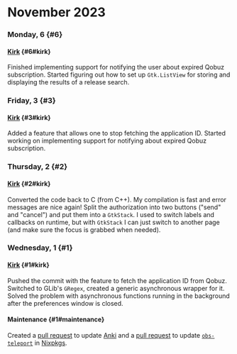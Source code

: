 # November 2023

### Monday, 6 {#6}

#### [Kirk](../../git.md#kirk) {#6#kirk}

Finished implementing support for notifying the user about expired Qobuz subscription. Started figuring out how to set up `Gtk.ListView` for storing and displaying the results of a release search.

### Friday, 3 {#3}

#### [Kirk](../../git.md#kirk) {#3#kirk}

Added a feature that allows one to stop fetching the application ID. Started working on implementing support for notifying about expired Qobuz subscription.

### Thursday, 2 {#2}

#### [Kirk](../../git.md#kirk) {#2#kirk}

Converted the code back to C (from C++). My compilation is fast and error messages are nice again! Split the authorization into two buttons ("send" and "cancel") and put them into a `GtkStack`. I used to switch labels and callbacks on runtime, but with `GtkStack` I can just switch to another page (and make sure the focus is grabbed when needed).

### Wednesday, 1 {#1}

#### [Kirk](../../git.md#kirk) {#1#kirk}

Pushed the commit with the feature to fetch the application ID from Qobuz. Switched to GLib's `GRegex`, created a generic asynchronous wrapper for it. Solved the problem with asynchronous functions running in the background after the preferences window is closed.

#### Maintenance {#1#maintenance}

Created a [pull request](https://github.com/NixOS/nixpkgs/pull/264796) to update [Anki](https://apps.ankiweb.net) and a [pull request](https://github.com/NixOS/nixpkgs/pull/264809) to update [`obs-teleport`](https://github.com/fzwoch/obs-teleport) in [Nixpkgs](https://github.com/NixOS/nixpkgs).
